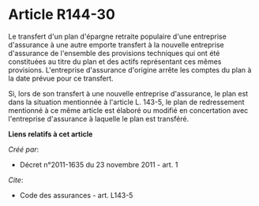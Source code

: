 # Article R144-30

Le transfert d'un plan d'épargne retraite populaire d'une entreprise d'assurance à une autre emporte transfert à la nouvelle
entreprise d'assurance de l'ensemble des provisions techniques qui ont été constituées au titre du plan et des actifs
représentant ces mêmes provisions. L'entreprise d'assurance d'origine arrête les comptes du plan à la date prévue pour ce
transfert. 

Si, lors de son transfert à une nouvelle entreprise d'assurance, le plan est dans la situation mentionnée à l'article L.
143-5, le plan de redressement mentionné à ce même article est élaboré ou modifié en concertation avec l'entreprise
d'assurance à laquelle le plan est transféré.

**Liens relatifs à cet article**

_Créé par_:

  - Décret n°2011-1635 du 23 novembre 2011 - art. 1

_Cite_:

  - Code des assurances - art. L143-5
